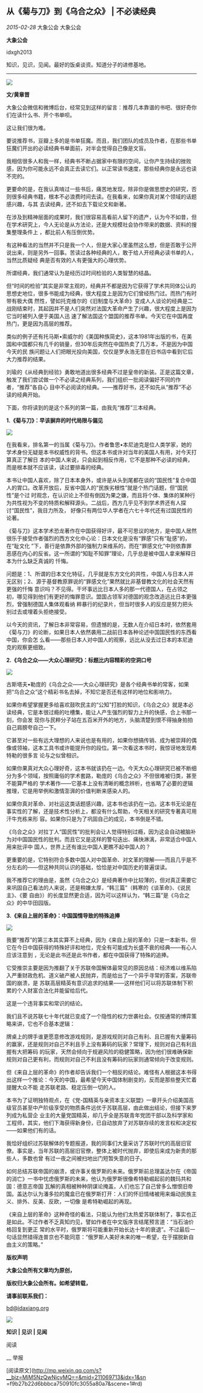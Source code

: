 ##  从《菊与刀》到《乌合之众》  | 不必读经典

_2015-02-28_ 大象公会 大象公会

**大象公会**

idxgh2013

知识，见识，见闻。最好的饭桌谈资。知道分子的进修基地。

__ __

![](_resources/从《菊与刀》到《乌合之众》|不必读经典image0.jpg)

**文/黄章晋**

  

大象公会微信和微博后台，经常见到这样的留言：推荐几本靠谱的书吧、很好奇你们在读什么书、开个书单呗。

  

这让我们很为难。

  

要说推荐书，豆瓣上多的是书单狂魔。而且，我们团队的成员及作者，在那些书单狂魔们开出的必读经典书单面前，对半会觉得自己像是文盲。

  

我相信很多人和我一样，经典书不断占据家中有限的空间，让你产生持续的挫败感，因为你可能永远不会真正去读它们。以正常读书速度，那些经典你是永远也读不完的。

  

更要命的是，在我认真啃过一些书后，痛苦地发现，除非你是做思想史的研究，否则很多经典书籍，根本不必浪费时间去读。在我看来，如果你真对某个领域的话题感兴趣，与其
去读经典，还不如去下载论文和新著。

  

在涉及到精神层面的成果时，我们很容易高看前人留下的遗产，认为今不如昔，但在学术研究上，今人无论是从方法论，还是大规模社会协作带来的数据、资料的搜集整理条件上
，都比前人有压倒优势。

  

有这种看法的当然并不只是我一个人，但是大家心里虽然这么想，但是否敢于公开说出来，则是另外一回事。苦读过各种经典的人，敢于给人开经典必读书单的人，当然比质疑经
典是否有效的人有更强大的心理优势。

  

所谓经典，我们通常认为是经历过时间检验的人类智慧的结晶。

  

但“时间的检验”其实是非常主观的，经典并不都是因为它获得了学术共同体公认的思想史地位，很多书能成为经典，很大程度上是因为它们曾经热门过。而热门有时带有极大偶
然性，譬如托克维尔的《旧制度与大革命》变成人人谈论的经典是二战刚结束时，其起因并不是人们突然对法国大革命产生了兴趣，很大程度上是因为它当时被列入便于美国人迅
速了解法国这个盟国的推荐书单。今天它在中国再度热门，更是因为高层的推荐。

  

类似的例子还有托马斯•索威尔的《美国种族简史》，这本1981年出版的书，在美国和中国都只有几千的销量，但30年后突然在中国热卖了几万本，不是因为中国今天的民
族问题让人们把眼光投向美国，仅仅是罗永浩无意在旧书店中看到它后大力推荐的结果。

  

刘瑜的《从经典到经验》勇敢地道出很多经典不过是皇帝的新装。正是这篇文章，触发了我们尝试做一个不必读之经典系列，我们组织一批阅读偏好不同的作者，“推荐”各自心
目中不必阅读的经典。——推荐好书，还不如先从“推荐”不必读的经典开始。

  

下面，你将读到的是这个系列的第一篇，由我先“推荐”三本经典。

  

**1.《菊与刀》：早该摒弃的时代局限与偏见**

![](_resources/从《菊与刀》到《乌合之众》|不必读经典image1.jpg)

  

在我看来，排名第一的当属《菊与刀》。作者鲁思•本尼迪克是位人类学家，她的学术身份无疑是本书权威性的背书。但这本书或许对当年的美国人有用，对今天打算真正了解日
本的中国人来说，只会起到相反作用，它不是那种不必读的经典，而是根本就不应该读，读过要排毒的经典。

  

本书让中国人喜欢，除了日本本身外，或许是从头到尾都在谈的“国民性”复合中国人的胃口。改革开放后，反省中国人的“民族劣根性”就是个热门话题，但“国民性”是个过
时观念，在认识论上不但有倒因为果之嫌，而且将个体、集体的某种行为共性视为不变的特质和解释源头。二战后，西方几乎见不到学术界还有人探讨“国民性”，我目力所及，
好像只有两位华人学者在六七十年代还有过国民性的论著。

  

《菊与刀》这本学术恐龙著作在中国获得好评，最不可思议的地方，是中国人居然很乐于接受作者强烈的西方文化中心论：日本文化是没有“罪感”只有“耻感”的，在“耻文化
”下，善行是依靠外部的强制力来维系的，而在“罪感文化”中则依靠罪恶感在内心的反省。这一所谓的“知耻不知罪”理论，几乎总是被中国人拿来解释日本为什么缺乏真诚的
忏悔。

  

问题是：1、所谓的日本文化特征，几乎就是东方文化的共性，中国人与日本人并无区别；2、源于基督教原罪说的“罪感文化”果然就比非基督教文化的社会天然有更强的忏悔
意识吗？不见得。干坏事远比日本人多的那一代德国人，在占领之初，哪见得到他们有更好的悔罪意识。盟国占领军对德国的观念改造远比日本更强烈，曾强制德国人集体观看纳
粹暴行的纪录片，但当时很多人的反应是努力把头别过去或埋着头拒绝接受。

  

以今天的资讯，了解日本非常容易，但遗憾的是，无数人在介绍日本时，依然套用《菊与刀》的论断，如果日本人依然袭用二战前日本各种论述中国国民性的东西看中国，你会怎
么看——那些日本人对中国人的观察，远比从没去过日本的本尼迪克的观察更细致。

  

**2.《乌合之众——大众心理研究》：标题比内容精彩的空洞口号**

![](_resources/从《菊与刀》到《乌合之众》|不必读经典image2.jpg)

  

古斯塔夫•勒庞的《乌合之众——大众心理研究》是各个经典书单的常客，如果把“乌合之众”这个精彩书名去掉，不知它是否还有这样的地位和影响力。

  

如果你希望掌握更多给喜欢鼓吹民主的“公知”打脸的知识，《乌合之众》就是本必读经典，它是本很过瘾的吐槽集，能让人产生强烈的智力上升的快感，合上书那一刻，你会发
现你与民粹分子站在五百米开外的地方，头脑清楚到恨不得抽身拍拍自己肩膀夸自己一下。

  

它甚至对一些有远大理想的人来说也是有用的，如果你想搞传销、成为被崇拜的偶像或领袖，这本工具书或许能提升你的段位。第一次看这本书时，我惊讶地发现希特勒的很多言
论与之似曾相识。

  

如果你果真对大众心理好奇，这本书就该扔在一边。今天大众心理研究已被不断细分为多个领域，按照庸俗的学术套路，勒庞的《乌合之众》不但很难被归类，甚至不能算严格的
学术著作——它基本上没有清晰的概念辨析，也省略了必要的逻辑推理，它是用举例和激情澎湃的价值判断来感染人的。

  

如果你真对革命、对社运这类话题感兴趣，这本书也该扔在一边。这本书无论是在事实性的了解，还是技术性分析上，都没有什么帮助，今天相关的研究专著真可用汗牛充栋来形
容。如果你只是为了巩固自己的成见，本书倒是不错。

  

《乌合之众》对拉丁人“国民性”的批判会让人觉得特别过瘾，因为这会自动被脑补为对中国国民性的批判。而且它又是这样的警句迭出、痛快淋漓，非常适合中国人用来批评中
国人，世界上还有谁比中国人更瞧不起中国人的？

  

更重要的是，它特别符合多数中国人对中国革命、对文革的理解——而且几乎是不分左右的——但这种共同认识的基础，恰恰是对中国历史的普遍误读。

  

我不推荐它的理由是，虽然《乌合之众》是经典著作中比较薄的，但对真正需要它来巩固自己看法的人来说，还是稍嫌太厚，“韩三篇”（韩寒的《谈革命》、《说民主》、《要
自由》）的长度显然更合适，因为可以这样认为，“韩三篇”是《乌合之众》的中华田园版。

  

**3.《来自上层的革命》：中国国情导致的特殊追捧**

![](_resources/从《菊与刀》到《乌合之众》|不必读经典image3.jpg)

  

我要“推荐”的第三本其实算不上经典，因为《来自上层的革命》只是一本新书，但它在今日中国获得的特殊好评和地位，完全有可能成为长盛不衰的经典——有心人应该注意到
，无论是此书还是此书作者，都在中国获得了特殊的追捧。

  

它受推崇主要是因为推翻了关于苏联帝国解体最常见的原因总结：经济难以维系陷入严重财政危机、道义破产被人民抛弃，而是给出了一个异乎寻常的答案，苏联帝国的崩溃，是
苏联高层精英有意识追求的结果——这样他们可以将苏联体制下积累的个人财富合法化并能留给后代。

  

这是一个违背事实和常识的结论。

  

我们且不说苏联七十年代就已变成了一个隐性的权力世袭社会。仅按通常的博弈策略来讲，它也不合基本逻辑：

  

牌桌上的牌手谁更愿意修改游戏规则，是游戏规则对自己有利、且已握有大量筹码的赢家，还是规则对自己不利且手上没有筹码的玩家？常理下，规则对自己有利且握有大把筹码
的玩家，天然会倾向于规避风险的稳健策略，因为他们很难确保新规则对自己更有利，而规则对自己不利且没有筹码的玩家则通常倾向于改变规则。

  

但《来自上层的革命》的作者却告诉我们一个相反的结论。难怪有人根据这本书得出这样一个推论：今天的中国，最希望今天中国体制剧变的，反而是那些整天忙着提醒大众不能
走苏联老路、稳定压倒一切的人。

  

本书为了证明独特观点，在《党-国精英与亲资本主义联盟》一章开头介绍美国高级官员甚至中产阶级享受的物质条件远优于苏联高层，由此做出结论，但接下来罗列成为私营企
业主的大量党国精英，却几乎全是苏联青年党团干部以及科学家和工程师，其实，他们下海获得新身份，已自动放弃了对苏联存续的发言权和决定权——如果他们有的话。

  

我恰好组织过苏联解体的专题报道，我的同事们大量采访了苏联时代的高层旧官僚。事实是，当年苏联的高层旧官僚，整体上被时代抛弃，即使后来成为新贵的那些人，多数也曾
有过一夜之间被扫地出门短暂失意的日子。

  

如何总结苏联帝国的崩溃，或许事关俄罗斯的未来。俄罗斯前总理盖达尔在《帝国的消亡》一书中忧虑俄罗斯的未来，他认为俄罗斯很像希特勒崛起前的魏玛共和国：德意志帝国
瓦解的真相被种种阴谋论掩盖，人们也忘了自己曾多么憎恨旧帝国。盖达尔认为潘多拉的魔盒已在俄罗斯打开：人们的怀旧情绪被用来煽动民族主义、排外、反美、反欧，一切像
是希特勒崛起的再现。

  

《来自上层的革命》这种奇怪的看法，只能认为他们太热爱苏联体制了，事实也正是如此。不过作者不乏真知灼见，譬如作者在中文版序言结尾预言道：“当石油价格回复到更正
常的水平时，俄罗斯将可能重新开始长达十年的衰退”。不过最后一句话显然错得连普京也不能同意：“俄罗斯人美好未来的唯一希望，在于摆脱新自由主义的策略。”

  

**版权声明**

****大象公会所有文章均为原创，****  

****版权归大象公会所有。如希望转载，****

****请事前联系我们：****

bd@idaxiang.org

![](_resources/从《菊与刀》到《乌合之众》|不必读经典image4.png)

****知识 | 见识 | 见闻****

阅读

__ 举报

[阅读原文](http://mp.weixin.qq.com/s?__biz=MjM5NzQwNjcyMQ==&mid=211069713&idx=1&sn
=f9b27b22d6bbbca750910fc3055a80a7&scene=1#rd)

